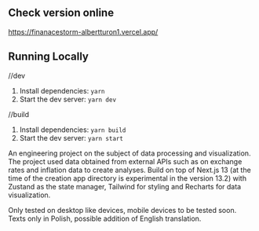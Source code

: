## Check version online
https://finanacestorm-albertturon1.vercel.app/

## Running Locally

//dev
1. Install dependencies: `yarn`
1. Start the dev server: `yarn dev`

//build
1. Install dependencies: `yarn build`
1. Start the dev server: `yarn start`

An engineering project on the subject of data processing and visualization. 
The project used data obtained from external APIs such as on exchange rates 
and inflation data to create analyses. 
Build on top of Next.js 13 (at the time of the creation app directory is experimental in the version 13.2)
with Zustand as the state manager, Tailwind for styling and Recharts for data visualization.

Only tested on desktop like devices, mobile devices to be tested soon.
Texts only in Polish, possible addition of English translation. 
